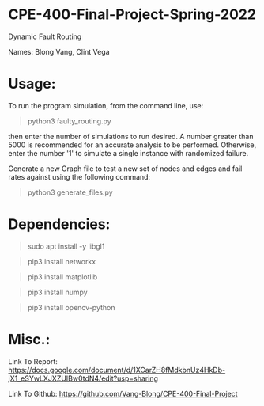 # CPE-400-Final-Project-Spring-2022
Dynamic Fault Routing

Names: Blong Vang, Clint Vega

# Usage: 
To run the program simulation, from the command line, use:
> python3 faulty_routing.py

then enter the number of simulations to run desired. A number greater than 5000 is recommended for an accurate analysis to be performed. Otherwise, enter the number '1' to simulate a single instance with randomized failure.

Generate a new Graph file to test a new set of nodes and edges and fail rates against using the following command:
> python3 generate_files.py

# Dependencies:
> sudo apt install -y libgl1

> pip3 install networkx 

> pip3 install matplotlib

> pip3 install numpy

> pip3 install opencv-python


# Misc.:
Link To Report: https://docs.google.com/document/d/1XCarZH8fMdkbnUz4HkDb-jX1_eSYwLXJXZUIBw0tdN4/edit?usp=sharing

Link To Github: https://github.com/Vang-Blong/CPE-400-Final-Project



